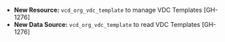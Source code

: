 * **New Resource:** `vcd_org_vdc_template` to manage VDC Templates [GH-1276]
* **New Data Source:** `vcd_org_vdc_template` to read VDC Templates [GH-1276]
